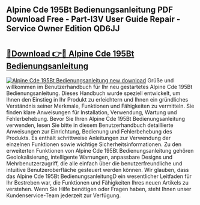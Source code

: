 ## Alpine Cde 195Bt Bedienungsanleitung PDF Download Free - Part-l3V User Guide Repair - Service Owner Edition QD6JJ

# <h2><a href="http://df0b2o.blite.top/?on=Alpine+Cde+195Bt+Bedienungsanleitung">🔗Download 👉🔴 Alpine Cde 195Bt Bedienungsanleitung</a></h2>

[![Alpine Cde 195Bt Bedienungsanleitung new download](https://i.imgur.com/lujVjoI.png)](http://df0b2o.blite.top/?on=Alpine+Cde+195Bt+Bedienungsanleitung)
Grüße und willkommen im Benutzerhandbuch für Ihr neu gestartetes Alpine Cde 195Bt Bedienungsanleitung. Dieses Handbuch wurde speziell entwickelt, um Ihnen den Einstieg in Ihr Produkt zu erleichtern und Ihnen ein gründliches Verständnis seiner Merkmale, Funktionen und Fähigkeiten zu vermitteln. Sie finden klare Anweisungen für Installation, Verwendung, Wartung und Fehlerbehebung. Bevor Sie Ihren Alpine Cde 195Bt Bedienungsanleitung verwenden, lesen Sie bitte in diesem Benutzerhandbuch detaillierte Anweisungen zur Einrichtung, Bedienung und Fehlerbehebung des Produkts. Es enthält schrittweise Anleitungen zur Verwendung der einzelnen Funktionen sowie wichtige Sicherheitsinformationen. Zu den erweiterten Funktionen von Alpine Cde 195Bt Bedienungsanleitung gehören Geolokalisierung, intelligente Warnungen, anpassbare Designs und Mehrbenutzerzugriff, die alle einfach über die benutzerfreundliche und intuitive Benutzeroberfläche gesteuert werden können. Wir glauben, dass das Alpine Cde 195Bt BedienungsanleitungD ein wesentlicher Leitfaden für Ihr Bestreben war, die Funktionen und Fähigkeiten Ihres neuen Artikels zu verstehen. Wenn Sie Hilfe benötigen oder Fragen haben, steht Ihnen unser Kundenservice-Team jederzeit zur Verfügung.
